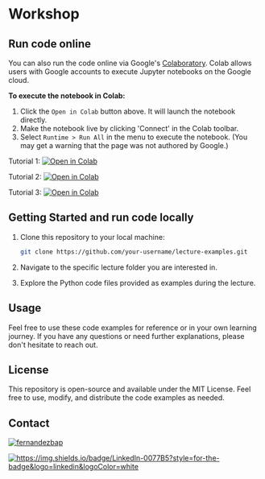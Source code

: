 # Workshop


## Run code online

You can also run the code online via Google's [Colaboratory](https://research.google.com/colaboratory/). 
Colab allows users with Google accounts to execute Jupyter notebooks on the Google cloud. 

**To execute the notebook in Colab:**
1. Click the `Open in Colab` button above. It will launch the notebook directly.
2. Make the notebook live by clicking 'Connect' in the Colab toolbar. 
3. Select `Runtime > Run All` in the menu to execute the notebook. (You may get a warning that the page was not authored by Google.) 

Tutorial 1: [![Open in Colab](https://colab.research.google.com/assets/colab-badge.svg)](https://colab.research.google.com/github/process-intelligence-research/Workshop/blob/main/Lab1-1_Regression.ipynb)

Tutorial 2: [![Open in Colab](https://colab.research.google.com/assets/colab-badge.svg)](https://colab.research.google.com/github/process-intelligence-research/Workshop/blob/main/Lab1-2_Molecules.ipynb)

Tutorial 3: [![Open in Colab](https://colab.research.google.com/assets/colab-badge.svg)](https://colab.research.google.com/github/process-intelligence-research/Workshop/blob/main/Lab1-3_AdvancedNN.ipynb)

## Getting Started and run code locally

1. Clone this repository to your local machine:

   ```bash
   git clone https://github.com/your-username/lecture-examples.git


2. Navigate to the specific lecture folder you are interested in.

3. Explore the Python code files provided as examples during the lecture.

## Usage
Feel free to use these code examples for reference or in your own learning journey. If you have any questions or need further explanations, please don't hesitate to reach out.

## License
This repository is open-source and available under the MIT License. Feel free to use, modify, and distribute the code examples as needed.


## Contact

<p align="left">
<a href="https://twitter.com/ASchweidtmann" target="blank"><img align="center" src="https://img.shields.io/badge/X-000000?style=for-the-badge&logo=x&logoColor=white" alt="fernandezbap" /></a>
</p>
<p align="left">
<a href="https://www.linkedin.com/in/schweidtmann/" target="blank"><img src="https://img.shields.io/badge/LinkedIn-0077B5?style=for-the-badge&logo=linkedin&logoColor=white" alt="https://img.shields.io/badge/LinkedIn-0077B5?style=for-the-badge&logo=linkedin&logoColor=white"  /></a>
</p>
